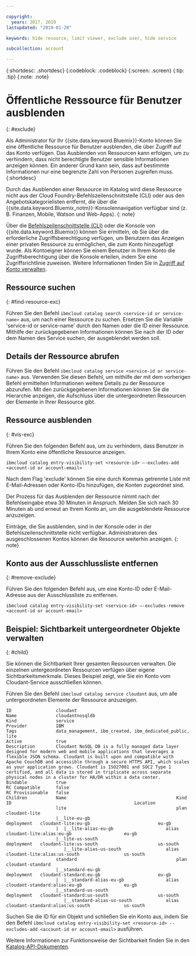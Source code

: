 ```yaml
---

copyright:
  years: 2017, 2019
lastupdated: "2019-01-28"

keywords: hide resource, limit viewer, exclude user, hide service

subcollection: account

---
```


{:shortdesc: .shortdesc}
{:codeblock: .codeblock}
{:screen: .screen}
{:tip: .tip}
{:note: .note}


# Öffentliche Ressource für Benutzer ausblenden
{: #exclude}

Als Administrator für Ihr {{site.data.keyword.Bluemix}}-Konto können Sie eine öffentliche Ressource für Benutzer ausblenden, die über Zugriff auf das Konto verfügen. Das Ausblenden von Ressourcen kann erfolgen, um zu verhindern, dass nicht berechtigte Benutzer sensible Informationen anzeigen können. Ein anderer Grund kann sein, dass auf bestimmte Informationen nur eine begrenzte Zahl von Personen zugreifen muss.
{:shortdesc}

Durch das Ausblenden einer Ressource im Katalog wird diese Ressource nicht aus der Cloud Foundry-Befehlszeilenschnittstelle (CLI) oder aus den Angebotskategorielisten entfernt, die über die {{site.data.keyword.Bluemix_notm}}-Konsolennavigation verfügbar sind (z. B. Finanzen, Mobile, Watson und Web-Apps).
{: note}

Über die [Befehlszeilenschnittstelle (CLI)](/docs/cli/reference/ibmcloud?topic=cloud-cli-ibmcloud_cli) oder die Konsole von {{site.data.keyword.Bluemix}} können Sie ermitteln, ob Sie über die erforderliche Zugriffsberechtigung verfügen, um Benutzern das Anzeigen einer privaten Ressource zu ermöglichen, die zum Konto hinzugefügt wurde. Als Kontoeigner können Sie einem Benutzer in Ihrem Konto die Zugriffsberechtigung über die Konsole erteilen, indem Sie eine Zugriffsrichtlinie zuweisen. Weitere Informationen finden Sie in [Zugriff auf Konto verwalten](/docs/account?topic=account-find-access).

## Ressource suchen
{: #find-resource-exc}

Führen Sie den Befehl `ibmcloud catalog search <service-id or service-name>` aus, um nach einer Ressource zu suchen. Ersetzen Sie die Variable 'service-id or service-name' durch den Namen oder die ID einer Ressource. Mithilfe der zurückgegebenen Informationen können Sie nach der ID oder dem Namen des Service suchen, der ausgeblendet werden soll.

## Details der Ressource abrufen

Führen Sie den Befehl `ibmcloud catalog service <service-id or service-name>` aus. Verwenden Sie diesen Befehl, um mithilfe der mit dem vorherigen Befehl ermittelten Informationen weitere Details zu der Ressource abzurufen. Mit den zurückgegebenen Informationen können Sie die Hierarchie anzeigen, die Aufschluss über die untergeordneten Ressourcen der Elemente in Ihrer Ressource gibt.

## Ressource ausblenden
{: #vis-exc}

Führen Sie den folgenden Befehl aus, um zu verhindern, dass Benutzer in Ihrem Konto eine öffentliche Ressource anzeigen.

`ibmcloud catalog entry-visibility-set <resource-id> —-excludes-add <account-id or account-email>`

Nach dem Flag 'exclude' können Sie eine durch Kommas getrennte Liste mit E-Mail-Adressen oder Konto-IDs hinzufügen, die Konten zugeordnet sind.

Der Prozess für das Ausblenden der Ressource nimmt nach der Befehlseingabe etwa 30 Minuten in Anspruch. Melden Sie sich nach 30 Minuten ab und erneut an Ihrem Konto an, um die ausgeblendete Ressource anzuzeigen.

Einträge, die Sie ausblenden, sind in der Konsole oder in der Befehlszeilenschnittstelle nicht verfügbar. Administratoren des ausgeschlossenen Kontos können die Ressource weiterhin anzeigen.
{: note}

## Konto aus der Ausschlussliste entfernen
{: #remove-exclude}

Führen Sie den folgenden Befehl aus, um eine Konto-ID oder E-Mail-Adresse aus der Ausschlussliste zu entfernen.

`ibmcloud catalog entry-visibility-set <service-id> —-excludes-remove <account-id or account-email>`


## Beispiel: Sichtbarkeit untergeordneter Objekte verwalten
{: #child}

Sie können die Sichtbarkeit Ihrer gesamten Ressourcen verwalten. Die einzelnen untergeordneten Ressourcen verfügen über eigene Sichtbarkeitsmerkmale. Dieses Beispiel zeigt, wie Sie ein Konto vom Cloudant-Service ausschließen können.

Führen Sie den Befehl `ibmcloud catalog service cloudant` aus, um alle untergeordneten Elemente der Ressource anzuzeigen.

```
ID                 cloudant
Name               cloudantnosqldb
Kind               service
Provider           IBM
Tags               data_management, ibm_created, ibm_dedicated_public, lite
Active             true
Description        Cloudant NoSQL DB is a fully managed data layer designed for modern web and mobile applications that leverages a flexible JSON schema. Cloudant is built upon and compatible with Apache CouchDB and accessible through a secure HTTPS API, which scales as your application grows. Cloudant is ISO27001 and SOC2 Type 1 certified, and all data is stored in triplicate across separate physical nodes in a cluster for HA/DR within a data center.
Bindable           true
RC Compatible      false
RC Provisionable   false
Children           Name                                          Kind         ID                                               Location
                   lite                                          plan         cloudant-lite
                   |__lite-eu-gb                             deployment   cloudant-lite:eu-gb                          eu-gb
                   |  |__lite-alias-eu-gb                    alias        cloudant-lite:alias:eu-gb                    eu-gb
                   |__lite-us-south                          deployment   cloudant-lite:us-south                       us-south
                      |__lite-alias-us-south                 alias        cloudant-lite:alias:us-south                 us-south
                   standard                                      plan         cloudant-standard
                   |__standard-eu-gb                         deployment   cloudant-standard:eu-gb                      eu-gb
                   |  |__standard-alias-eu-gb                alias        cloudant-standard:alias:eu-gb                eu-gb
                   |__standard-us-south                      deployment   cloudant-standard:us-south                   us-south
                      |__standard-alias-us-south             alias        cloudant-standard:alias:us-south             us-south
```

Suchen Sie die ID für ein Objekt und schließen Sie ein Konto aus, indem Sie den Befehl `ibmcloud catalog entry-visibility-set <resource-id> --excludes-add <account-id or account-email>` ausführen.

Weitere Informationen zur Funktionsweise der Sichtbarkeit finden Sie in den [Katalog-API-Dokumenten](https://{DomainName}/apidocs/globalcatalog).
